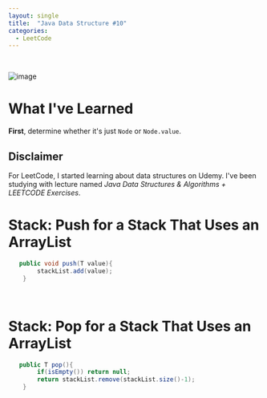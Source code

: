 ```yaml
---
layout: single
title:  "Java Data Structure #10"
categories:
  - LeetCode
---
```

<br>

![image](https://github.com/DutchVandaline/DutchVandaline.github.io/assets/142364450/b75c9826-3f3f-44ba-9d85-dc8eb7d3aba1)

# What I've Learned
**First**, determine whether it's just `Node` or `Node.value`.

## Disclaimer
 For LeetCode, I started learning about data structures on Udemy. I've been studying with lecture named *Java Data Structures & Algorithms + LEETCODE Exercises*. 

# Stack: Push for a Stack That Uses an ArrayList

```java
   public void push(T value){
        stackList.add(value);
    }
```
<br>

# Stack: Pop for a Stack That Uses an ArrayList

```java
   public T pop(){
        if(isEmpty()) return null;
        return stackList.remove(stackList.size()-1);
    }
```
<br>
